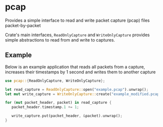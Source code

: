 # pcap

Provides a simple interface to read and write packet capture (pcap) files packet-by-packet

Crate's main interfaces, `ReadOnlyCapture` and `WriteOnlyCapture` provides simple abstractions to
read from and write to captures.

## Example

Below is an example application that reads all packets from a capture, increases their timestamps by 1 second and writes them to another capture

 ```rust
use pcap::{ReadOnlyCapture, WriteOnlyCapture};

let read_capture = ReadOnlyCapture::open("example.pcap").unwrap();
let mut write_capture = WriteOnlyCapture::create("example_modified.pcap", read_capture.header).unwrap();

for (mut packet_header, packet) in read_capture {
    packet_header.timestamp.1 += 1;

    write_capture.put(packet_header, &packet).unwrap();
}
 ```
